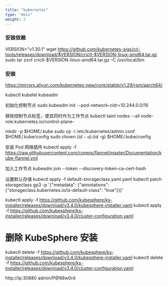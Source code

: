 ```yaml
---
title: "kubernetes"
type: "docs"
weight: 3
---
```


### 安装依赖

VERSION="v1.30.1"
wget https://github.com/kubernetes-sigs/cri-tools/releases/download/$VERSION/crictl-$VERSION-linux-amd64.tar.gz
sudo tar zxvf crictl-$VERSION-linux-amd64.tar.gz -C /usr/local/bin

### 安装

https://mirrors.aliyun.com/kubernetes-new/core/stable/v1.29/rpm/aarch64/

kubectl
kubelet
kubeadm

初始化控制节点
sudo kubeadm init --pod-network-cidr=10.244.0.0/16

移除控制节点标签，使其同时作为工作节点
kubectl taint nodes --all node-role.kubernetes.io/control-plane-

mkdir -p $HOME/.kube
sudo cp -i /etc/kubernetes/admin.conf $HOME/.kube/config
sudo chown $(id -u):$(id -g) $HOME/.kube/config

安装 Pod 网络插件
kubectl apply -f https://raw.githubusercontent.com/coreos/flannel/master/Documentation/kube-flannel.yml

加入工作节点
kubeadm join <control-plane-endpoint> --token <token> --discovery-token-ca-cert-hash <hash>

设置默认存储
kubectl apply -f default-storageclass.yaml.yaml
kubectl patch storageclass gp3 -p '{"metadata": {"annotations": {"storageclass.kubernetes.io/is-default-class": "true"}}}'

kubectl apply -f https://github.com/kubesphere/ks-installer/releases/download/v3.4.0/kubesphere-installer.yaml
kubectl apply -f https://github.com/kubesphere/ks-installer/releases/download/v3.4.0/cluster-configuration.yaml

# 删除 KubeSphere 安装
kubectl delete -f https://github.com/kubesphere/ks-installer/releases/download/v3.4.0/kubesphere-installer.yaml
kubectl delete -f https://github.com/kubesphere/ks-installer/releases/download/v3.4.0/cluster-configuration.yaml

http://ip:30880
admin/P@88w0rd

